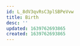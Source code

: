 ```yaml
---
id: L_8dV3qvRsC3plSBPeVvw
title: Birth
desc: ''
updated: 1639762693865
created: 1639762693865
---
```


